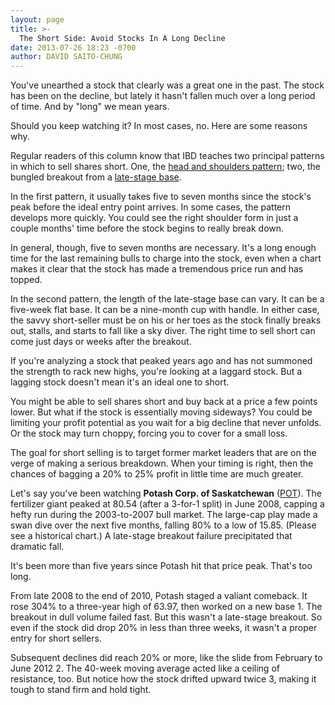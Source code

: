 ```yaml
---
layout: page
title: >-
  The Short Side: Avoid Stocks In A Long Decline
date: 2013-07-26 18:23 -0700
author: DAVID SAITO-CHUNG
---
```






You've unearthed a stock that clearly was a great one in the past. The stock has been on the decline, but lately it hasn't fallen much over a long period of time. And by "long" we mean years.


Should you keep watching it? In most cases, no. Here are some reasons why.


Regular readers of this column know that IBD teaches two principal patterns in which to sell shares short. One, the [head and shoulders pattern](http://news.investors.com/investing-the-short-side/040513-650844-how-to-sell-short-in-the-market.htm); two, the bungled breakout from a [late-stage base](http://news.investors.com/investing-the-short-side/041913-652653-how-to-sell-short.htm).


In the first pattern, it usually takes five to seven months since the stock's peak before the ideal entry point arrives. In some cases, the pattern develops more quickly. You could see the right shoulder form in just a couple months' time before the stock begins to really break down.


In general, though, five to seven months are necessary. It's a long enough time for the last remaining bulls to charge into the stock, even when a chart makes it clear that the stock has made a tremendous price run and has topped.


In the second pattern, the length of the late-stage base can vary. It can be a five-week flat base. It can be a nine-month cup with handle. In either case, the savvy short-seller must be on his or her toes as the stock finally breaks out, stalls, and starts to fall like a sky diver. The right time to sell short can come just days or weeks after the breakout.


If you're analyzing a stock that peaked years ago and has not summoned the strength to rack new highs, you're looking at a laggard stock. But a lagging stock doesn't mean it's an ideal one to short.


You might be able to sell shares short and buy back at a price a few points lower. But what if the stock is essentially moving sideways? You could be limiting your profit potential as you wait for a big decline that never unfolds. Or the stock may turn choppy, forcing you to cover for a small loss.


The goal for short selling is to target former market leaders that are on the verge of making a serious breakdown. When your timing is right, then the chances of bagging a 20% to 25% profit in little time are much greater.


Let's say you've been watching **Potash Corp. of Saskatchewan** ([POT](https://research.investors.com/quote.aspx?symbol=POT)). The fertilizer giant peaked at 80.54 (after a 3-for-1 split) in June 2008, capping a hefty run during the 2003-to-2007 bull market. The large-cap play made a swan dive over the next five months, falling 80% to a low of 15.85. (Please see a historical chart.) A late-stage breakout failure precipitated that dramatic fall.


It's been more than five years since Potash hit that price peak. That's too long.


From late 2008 to the end of 2010, Potash staged a valiant comeback. It rose 304% to a three-year high of 63.97, then worked on a new base 1. The breakout in dull volume failed fast. But this wasn't a late-stage breakout. So even if the stock did drop 20% in less than three weeks, it wasn't a proper entry for short sellers.


Subsequent declines did reach 20% or more, like the slide from February to June 2012 2. The 40-week moving average acted like a ceiling of resistance, too. But notice how the stock drifted upward twice 3, making it tough to stand firm and hold tight.




